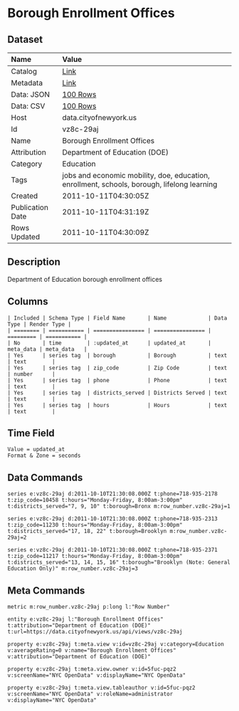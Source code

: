 # Borough Enrollment Offices

## Dataset

| Name | Value |
| :--- | :---- |
| Catalog | [Link](https://catalog.data.gov/dataset/borough-enrollment-offices-2c1fd) |
| Metadata | [Link](https://data.cityofnewyork.us/api/views/vz8c-29aj) |
| Data: JSON | [100 Rows](https://data.cityofnewyork.us/api/views/vz8c-29aj/rows.json?max_rows=100) |
| Data: CSV | [100 Rows](https://data.cityofnewyork.us/api/views/vz8c-29aj/rows.csv?max_rows=100) |
| Host | data.cityofnewyork.us |
| Id | vz8c-29aj |
| Name | Borough Enrollment Offices |
| Attribution | Department of Education (DOE) |
| Category | Education |
| Tags | jobs and economic mobility, doe, education, enrollment, schools, borough, lifelong learning |
| Created | 2011-10-11T04:30:05Z |
| Publication Date | 2011-10-11T04:31:19Z |
| Rows Updated | 2011-10-11T04:30:09Z |

## Description

Department of Education borough enrollment offices

## Columns

```ls
| Included | Schema Type | Field Name       | Name             | Data Type | Render Type |
| ======== | =========== | ================ | ================ | ========= | =========== |
| No       | time        | :updated_at      | updated_at       | meta_data | meta_data   |
| Yes      | series tag  | borough          | Borough          | text      | text        |
| Yes      | series tag  | zip_code         | Zip Code         | text      | number      |
| Yes      | series tag  | phone            | Phone            | text      | text        |
| Yes      | series tag  | districts_served | Districts Served | text      | text        |
| Yes      | series tag  | hours            | Hours            | text      | text        |
```

## Time Field

```ls
Value = updated_at
Format & Zone = seconds
```

## Data Commands

```ls
series e:vz8c-29aj d:2011-10-10T21:30:08.000Z t:phone=718-935-2178 t:zip_code=10458 t:hours="Monday-Friday, 8:00am-3:00pm" t:districts_served="7, 9, 10" t:borough=Bronx m:row_number.vz8c-29aj=1

series e:vz8c-29aj d:2011-10-10T21:30:08.000Z t:phone=718-935-2313 t:zip_code=11230 t:hours="Monday-Friday, 8:00am-3:00pm" t:districts_served="17, 18, 22" t:borough=Brooklyn m:row_number.vz8c-29aj=2

series e:vz8c-29aj d:2011-10-10T21:30:08.000Z t:phone=718-935-2371 t:zip_code=11217 t:hours="Monday-Friday, 8:00am-3:00pm" t:districts_served="13, 14, 15, 16" t:borough="Brooklyn (Note: General Education Only)" m:row_number.vz8c-29aj=3
```

## Meta Commands

```ls
metric m:row_number.vz8c-29aj p:long l:"Row Number"

entity e:vz8c-29aj l:"Borough Enrollment Offices" t:attribution="Department of Education (DOE)" t:url=https://data.cityofnewyork.us/api/views/vz8c-29aj

property e:vz8c-29aj t:meta.view v:id=vz8c-29aj v:category=Education v:averageRating=0 v:name="Borough Enrollment Offices" v:attribution="Department of Education (DOE)"

property e:vz8c-29aj t:meta.view.owner v:id=5fuc-pqz2 v:screenName="NYC OpenData" v:displayName="NYC OpenData"

property e:vz8c-29aj t:meta.view.tableauthor v:id=5fuc-pqz2 v:screenName="NYC OpenData" v:roleName=administrator v:displayName="NYC OpenData"
```